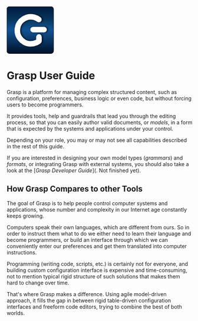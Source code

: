 ![Grasp](img/GraspIcon.png)

# Grasp User Guide

Grasp is a platform for managing complex structured content, such as configuration, preferences, business logic or even code, but without forcing users to become programmers.

It provides tools, help and guardrails that lead you through the editing process, so that you can easily author valid documents, or *models*, in a form that is expected by the systems and applications under your control.

Depending on your role, you may or may not see all capabilities described in the rest of this guide.

If you are interested in designing your own model types (*grammars*) and *formats*, or integrating Grasp with external systems, you should also take a look at the [*Grasp Developer Guide*](. Not finished yet).

## How Grasp Compares to other Tools

The goal of Grasp is to help people control computer systems and applications, whose number and complexity in our Internet age constantly keeps growing.

Computers speak their own languages, which are different from ours. So in order to instruct them what to do we either need to learn their language and become programmers, or build an interface through which we can conveniently enter our preferences and get them translated into computer instructions.

Programming (writing code, scripts, etc.) is certainly not for everyone, and building custom configuration interface is expensive and time-consuming, not to mention typical rigid structure of such solutions that makes them hard to change over time.

That's where Grasp makes a difference. Using agile model-driven approach, it fills the gap in between rigid table-driven configuration interfaces and freeform code editors, trying to combine the best of both worlds.

